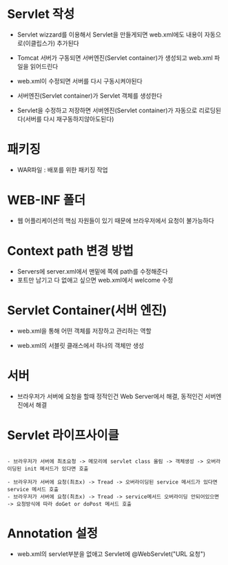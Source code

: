 # Servlet 작성

- Servlet wizzard를 이용해서 Servlet을 만들게되면 web.xml에도 내용이 자동으로(이클립스가) 추가된다

- Tomcat 서버가 구동되면 서버엔진(Servlet container)가 생성되고 web.xml 파일을 읽어드린다

- web.xml이 수정되면 서버를 다시 구동시켜야된다

- 서버엔진(Servlet container)가 Servlet 객체를 생성한다

- Servlet을 수정하고 저장하면 서버엔진(Servlet container)가 자동으로 리로딩된다(서버를 다시 재구동하지않아도된다)

# 패키징

- WAR파일 : 배포를 위한 패키징 작업

# WEB-INF 폴더

- 웹 어플리케이션의 핵심 자원들이 있기 때문에 브라우저에서 요청이 불가능하다

# Context path 변경 방법

- Servers에 server.xml에서 맨밑에 쪽에 path를 수정해준다
- 포트만 남기고 다 없애고 싶으면 web.xml에서 welcome 수정

# Servlet Container(서버 엔진)

- web.xml을 통해 어떤 객체를 저장하고 관리하는 역할

- web.xml의 서블릿 클래스에서 하나의 객체만 생성

# 서버

- 브라우저가 서버에 요청을 할때 정적인건 Web Server에서 해결, 동적인건 서버엔진에서 해결

# Servlet 라이프사이클

```shell

- 브라우저가 서버에 최초요청 -> 메모리에 servlet class 올림 -> 객체생성 -> 오버라이딩된 init 메서드가 있다면 호출

- 브라우저가 서버에 요청(최초x) -> Tread -> 오버라이딩된 service 메서드가 있다면 service 메서드 호출
- 브라우저가 서버에 요청(최초x) -> Tread -> service메서드 오버라이딩 안되어있으면 -> 요청방식에 따라 doGet or doPost 메서드 호출

```
# Annotation 설정

- web.xml의 servlet부분을 없애고 Servlet에 @WebServlet("URL 요청")
